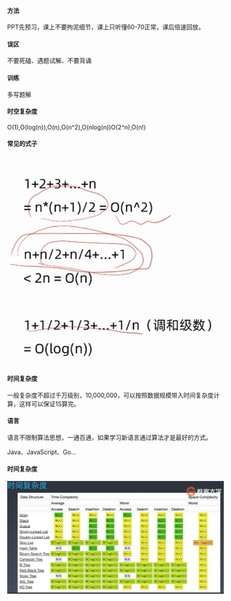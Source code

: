 #### 方法

PPT先预习，课上不要拘泥细节，课上只听懂60-70正常，课后倍速回放。



#### 误区

不要死磕、遇题试解、不要背诵



#### 训练

多写题解



#### 时空复杂度

O(1),O(log(n)),O(n),O(n^2),O(nlog(n))O(2^n),O(n!)



#### 常见的式子

![image-20211005104722384](./res/typora-user-images/image-20211005104722384.png)



#### 时间复杂度

一般复杂度不超过千万级别，10,000,000，可以按照数据规模带入时间复杂度计算，这样可以保证1S算完。



#### 语言

语言不限制算法思想，一通百通，如果学习新语言通过算法才是最好的方式。

Java、JavaScript、Go...



#### 时间复杂度

![image-20211005104722384](./res/typora-user-images/image-20200726140719112.png)
